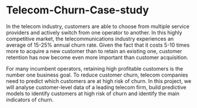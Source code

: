# Telecom-Churn-Case-study

In the telecom industry, customers are able to choose from multiple service providers and actively switch from one operator to another. In this highly competitive market, the telecommunications industry experiences an average of 15-25% annual churn rate. Given the fact that it costs 5-10 times more to acquire a new customer than to retain an existing one, customer retention has now become even more important than customer acquisition.

For many incumbent operators, retaining high profitable customers is the number one business goal.
To reduce customer churn, telecom companies need to predict which customers are at high risk of churn.
In this project, we will analyse customer-level data of a leading telecom firm, build predictive models to identify customers at high risk of churn and identify the main indicators of churn.
